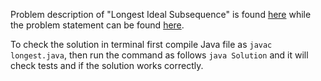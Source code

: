 Problem description of "Longest Ideal Subsequence" is found [here](https://leetcode.com/problems/longest-ideal-subsequence/) while the problem statement can be found [here](https://github.com/aurimas13/Solutions-To-Problems/blob/main/LeetCode/Java%20Solutions/Longest%20Ideal%20Subsequence/longest.java).

To check the solution in terminal first compile Java file as `javac longest.java`, then run the command as follows `java Solution` and it will check tests and if the solution works correctly.